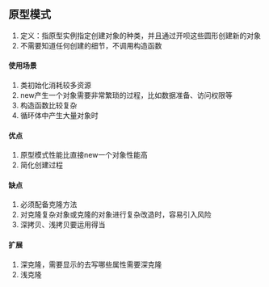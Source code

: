 ## 原型模式
1. 定义：指原型实例指定创建对象的种类，并且通过开呗这些圆形创建新的对象
2. 不需要知道任何创建的细节，不调用构造函数

#### 使用场景
1. 类初始化消耗较多资源
2. new产生一个对象需要非常繁琐的过程，比如数据准备、访问权限等
3. 构造函数比较复杂
4. 循环体中产生大量对象时

#### 优点
1. 原型模式性能比直接new一个对象性能高
2. 简化创建过程

#### 缺点
1. 必须配备克隆方法
2. 对克隆复杂对象或克隆的对象进行复杂改造时，容易引入风险
3. 深拷贝、浅拷贝要运用得当

#### 扩展
1. 深克隆，需要显示的去写哪些属性需要深克隆
2. 浅克隆


